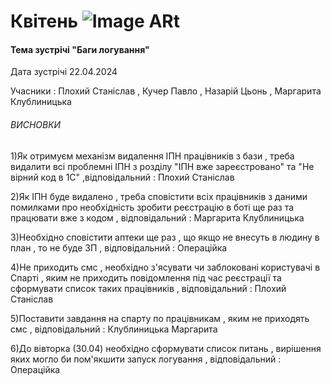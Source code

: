 # Квітень ![Image ARt](https://github.com/Plokhyi/PROTOKOLU/blob/main/4383927.png)

#### Тема зустрічі "Баги логування"

Дата зустрічі 22.04.2024
  
Учасники : Плохий Станіслав , Кучер Павло , Назарій Цьонь , Маргарита Клублиницька

###### ВИСНОВКИ

1)Як отримуєм механізм видалення ІПН працівників з бази , треба видалити всі проблемні ІПН з розділу "ІПН вже зареєстровано" та "Не вірний код в 1С" ,відповідальний : Плохий Станіслав

2)Як ІПН буде видалено , треба сповістити всіх працівників з даними помилками про необхідність зробити реєстрацію в боті ще раз та працювати вже з кодом , відповідальний : Маргарита Клублиницька 

3)Необхідно сповістити аптеки ще раз , що якщо не внесуть в людину в план , то не буде ЗП , відповідальний : Операційка 

4)Не приходить смс , необхідно з'ясувати чи заблоковані користувачі в Спарті , яким не приходить повідомлення під час реєстрації та сформувати список таких працівників , відповідальний : Плохий Станіслав 

5)Поставити завдання на спарту по працівникам , яким не приходять смс , відповідальний : Клублиницька Маргарита 

6)До вівторка (30.04) необхідно сформувати список питань , вирішення яких могло би пом'якшити запуск логування , відповідальний : Операційка 
